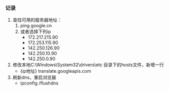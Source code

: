 ### **记录**
1. 查找可用的服务器地址：
   1. ping google.cn 
   2. 或者选择下列ip
      - 172.217.215.90
      - 172.253.115.90
      - 142.250.126.90
      - 142.250.10.90
      - 142.250.0.90
2. 修改本地C:\Windows\System32\drivers\etc 目录下的hosts文件，新增一行
   - {ip地址} translate.googleapis.com
3. 刷新dns，重启浏览器
   - ipconfig /flushdns